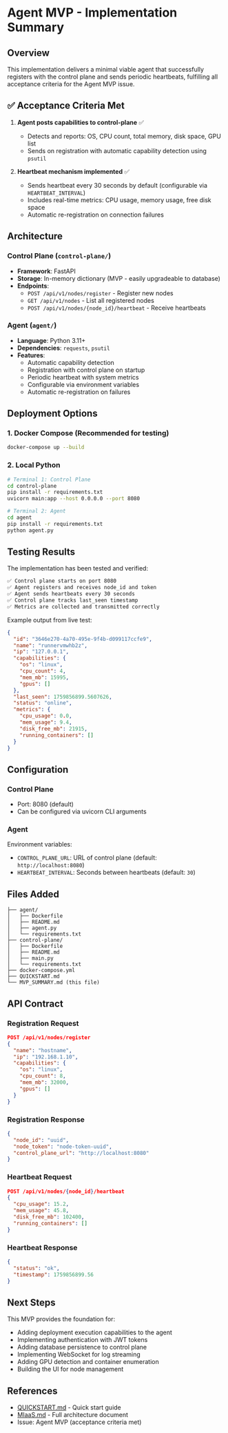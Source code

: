 # Agent MVP - Implementation Summary

## Overview

This implementation delivers a minimal viable agent that successfully registers with the control plane and sends periodic heartbeats, fulfilling all acceptance criteria for the Agent MVP issue.

## ✅ Acceptance Criteria Met

1. **Agent posts capabilities to control-plane** ✅
   - Detects and reports: OS, CPU count, total memory, disk space, GPU list
   - Sends on registration with automatic capability detection using `psutil`

2. **Heartbeat mechanism implemented** ✅
   - Sends heartbeat every 30 seconds by default (configurable via `HEARTBEAT_INTERVAL`)
   - Includes real-time metrics: CPU usage, memory usage, free disk space
   - Automatic re-registration on connection failures

## Architecture

### Control Plane (`control-plane/`)
- **Framework**: FastAPI
- **Storage**: In-memory dictionary (MVP - easily upgradeable to database)
- **Endpoints**:
  - `POST /api/v1/nodes/register` - Register new nodes
  - `GET /api/v1/nodes` - List all registered nodes
  - `POST /api/v1/nodes/{node_id}/heartbeat` - Receive heartbeats

### Agent (`agent/`)
- **Language**: Python 3.11+
- **Dependencies**: `requests`, `psutil`
- **Features**:
  - Automatic capability detection
  - Registration with control plane on startup
  - Periodic heartbeat with system metrics
  - Configurable via environment variables
  - Automatic re-registration on failures

## Deployment Options

### 1. Docker Compose (Recommended for testing)
```bash
docker-compose up --build
```

### 2. Local Python
```bash
# Terminal 1: Control Plane
cd control-plane
pip install -r requirements.txt
uvicorn main:app --host 0.0.0.0 --port 8080

# Terminal 2: Agent
cd agent
pip install -r requirements.txt
python agent.py
```

## Testing Results

The implementation has been tested and verified:

```bash
✅ Control plane starts on port 8080
✅ Agent registers and receives node_id and token
✅ Agent sends heartbeats every 30 seconds
✅ Control plane tracks last_seen timestamp
✅ Metrics are collected and transmitted correctly
```

Example output from live test:
```json
{
  "id": "3646e270-4a70-495e-9f4b-d099117ccfe9",
  "name": "runnervmwhb2z",
  "ip": "127.0.0.1",
  "capabilities": {
    "os": "linux",
    "cpu_count": 4,
    "mem_mb": 15995,
    "gpus": []
  },
  "last_seen": 1759856899.5607626,
  "status": "online",
  "metrics": {
    "cpu_usage": 0.0,
    "mem_usage": 9.4,
    "disk_free_mb": 21915,
    "running_containers": []
  }
}
```

## Configuration

### Control Plane
- Port: 8080 (default)
- Can be configured via uvicorn CLI arguments

### Agent
Environment variables:
- `CONTROL_PLANE_URL`: URL of control plane (default: `http://localhost:8080`)
- `HEARTBEAT_INTERVAL`: Seconds between heartbeats (default: `30`)

## Files Added

```
├── agent/
│   ├── Dockerfile
│   ├── README.md
│   ├── agent.py
│   └── requirements.txt
├── control-plane/
│   ├── Dockerfile
│   ├── README.md
│   ├── main.py
│   └── requirements.txt
├── docker-compose.yml
├── QUICKSTART.md
└── MVP_SUMMARY.md (this file)
```

## API Contract

### Registration Request
```json
POST /api/v1/nodes/register
{
  "name": "hostname",
  "ip": "192.168.1.10",
  "capabilities": {
    "os": "linux",
    "cpu_count": 8,
    "mem_mb": 32000,
    "gpus": []
  }
}
```

### Registration Response
```json
{
  "node_id": "uuid",
  "node_token": "node-token-uuid",
  "control_plane_url": "http://localhost:8080"
}
```

### Heartbeat Request
```json
POST /api/v1/nodes/{node_id}/heartbeat
{
  "cpu_usage": 15.2,
  "mem_usage": 45.8,
  "disk_free_mb": 102400,
  "running_containers": []
}
```

### Heartbeat Response
```json
{
  "status": "ok",
  "timestamp": 1759856899.56
}
```

## Next Steps

This MVP provides the foundation for:
- Adding deployment execution capabilities to the agent
- Implementing authentication with JWT tokens
- Adding database persistence to control plane
- Implementing WebSocket for log streaming
- Adding GPU detection and container enumeration
- Building the UI for node management

## References

- [QUICKSTART.md](QUICKSTART.md) - Quick start guide
- [MIaaS.md](MIaaS.md) - Full architecture document
- Issue: Agent MVP (acceptance criteria met)
